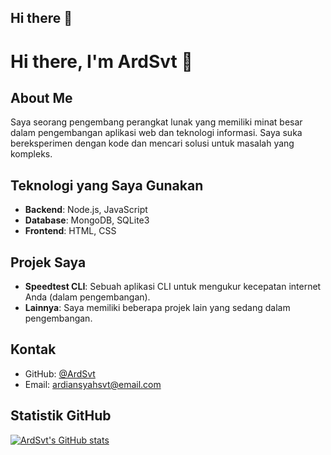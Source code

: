 ## Hi there 👋

# Hi there, I'm ArdSvt 👋

## About Me
Saya seorang pengembang perangkat lunak yang memiliki minat besar dalam pengembangan aplikasi web dan teknologi informasi. Saya suka bereksperimen dengan kode dan mencari solusi untuk masalah yang kompleks.

## Teknologi yang Saya Gunakan
* **Backend**: Node.js, JavaScript
* **Database**: MongoDB, SQLite3
* **Frontend**: HTML, CSS

## Projek Saya
* **Speedtest CLI**: Sebuah aplikasi CLI untuk mengukur kecepatan internet Anda (dalam pengembangan).
* **Lainnya**: Saya memiliki beberapa projek lain yang sedang dalam pengembangan.

## Kontak
* GitHub: [@ArdSvt](https://github.com/ArdSvt)
* Email: [ardiansyahsvt@email.com](mailto:ardiansyahsvt@email.com)

## Statistik GitHub
[![ArdSvt's GitHub stats](https://github-readme-stats.vercel.app/api?username=ArdSvt&show_icons=true&theme=radical)](https://github.com/ArdSvt)
